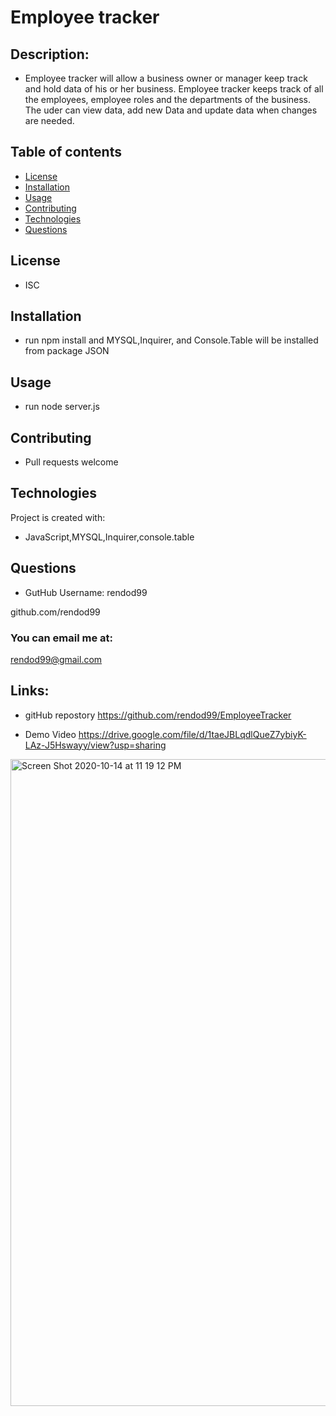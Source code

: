 # Employee tracker

## Description:

- Employee tracker will allow a business owner or manager keep track and hold data of his or her business. Employee tracker keeps track of all the employees, employee roles and the departments of the business. The uder can view data, add new Data and update data when changes are needed.

## Table of contents

- [License](#license)
- [Installation](#installation)
- [Usage](#usage)
- [Contributing](#contributing)
- [Technologies](#technologies)
- [Questions](#questions)

## License

- ISC

## Installation

- run npm install and MYSQL,Inquirer, and Console.Table will be installed from package JSON

## Usage

- run node server.js

## Contributing

- Pull requests welcome

## Technologies

Project is created with:

- JavaScript,MYSQL,Inquirer,console.table

## Questions

- GutHub Username: rendod99

github.com/rendod99

### You can email me at:

rendod99@gmail.com

## Links:

- gitHub repostory
  https://github.com/rendod99/EmployeeTracker

- Demo Video
  https://drive.google.com/file/d/1taeJBLqdlQueZ7ybiyK-LAz-J5Hswayy/view?usp=sharing

<img width="1035" alt="Screen Shot 2020-10-14 at 11 19 12 PM" src="https://user-images.githubusercontent.com/66277385/96076778-c390b280-0e73-11eb-9c31-ddf88a0dc9da.png">

